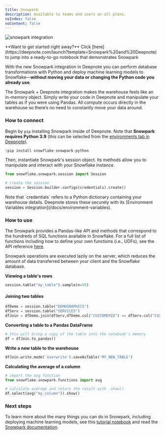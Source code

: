 ```yaml
---
title: Snowpark
description: Available to teams and users on all plans.
noIndex: false
noContent: false
---
```


![snowpark integration](https://media.graphassets.com/7k7ADpFQT84m2MlQSvV8)

<Callout status="info">
**Want to get started right away?** Click [here](https://deepnote.com/launch?template=Snowpark%20and%20Deepnote) to jump into a ready-to-go notebook that demonstrates Snowpark
</Callout>

With the new Snowpark integration in Deepnote you can perform database transformations with Python and deploy machine learning models to Snowflake—**without moving your data or changing the Python code you already use**.

The Snowpark + Deepnote integration makes the warehouse feels like an in-memory object. Simply write your code in Deepnote and manipulate your tables as if you were using Pandas. All compute occurs directly in the warehouse so there’s no need to constantly move your data around.

### How to connect

Begin by `pip` installing Snowpark inside of Deepnote. Note that **Snowpark requires Python 3.9** (this can be selected from the [environments tab in Deepnote](/docs/custom-environments)).

```python
!pip install snowflake-snowpark-python
```

Then, instantiate Snowpark's session object. Its methods allow you to manipulate and interact with your Snowflake instance.

```python
from snowflake.snowpark.session import Session

# create the session
session = Session.builder.configs(credentials).create()
```

<Callout status="info">
Note that `credentials` refers to a Python dictionary containing your warehouse details. Deepnote stores these securely with its [Environment Variables integration](/docs/environment-variables).
</Callout>

### How to use

The Snowpark provides a Pandas-like API and methods that correspond to the hundreds of SQL functions available in Snowflake. For a full list of functions including how to define your own functions (i.e., UDFs), see the API reference [here](https://docs.snowflake.com/en/developer-guide/snowpark/reference/python/_autosummary/snowflake.snowpark.functions.html#module-snowflake.snowpark.functions).

<Callout status="info">
Snowpark operations are executed lazily on the server, which reduces the amount of data transferred between your client and the Snowflake database.
</Callout>

**Viewing a table's rows**

```python
session.table("my_table").sample(n=50)
```

#### Joining two tables

```python
dfDemo = session.table("DEMOGRAPHICS")
dfServ = session.table("SERVICES")
dfJoin = dfDemo.join(dfServ,dfDemo.col("CUSTOMERID") == dfServ.col("CUSTOMERID"))
```

**Converting a table to a Pandas DataFrame**

```python
# this will bring a copy of the table into the notebook's memory
df = dfJoin.to_pandas()
```

**Write a new table to the warehouse**

```python
dfJoin.write.mode('overwrite').saveAsTable('MY_NEW_TABLE')
```

**Calculating the average of a column**

```python
# import the avg function
from snowflake.snowpark.functions import avg

# calculate average and return the result with .show()
df.select(avg("my_column")).show()
```

### Next steps

To learn more about the many things you can do in Snowpark, including deploying machine learning models, see this [tutorial notebook](https://deepnote.com/launch?template=Snowpark%20and%20Deepnote) and read the [Snowpark documentation](https://docs.snowflake.com/en/developer-guide/snowpark/index.html).
